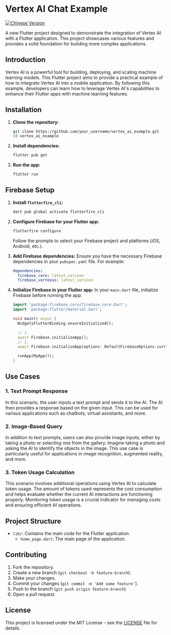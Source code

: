 # Vertex AI Chat Example

[![Chinese Version](https://img.shields.io/badge/README-%E4%B8%AD%E6%96%87%E7%89%88-blue)](README_zh.md)

A new Flutter project designed to demonstrate the integration of Vertex AI with a Flutter application. This project showcases various features and provides a solid foundation for building more complex applications.

## Introduction

Vertex AI is a powerful tool for building, deploying, and scaling machine learning models. This Flutter project aims to provide a practical example of how to integrate Vertex AI into a mobile application. By following this example, developers can learn how to leverage Vertex AI's capabilities to enhance their Flutter apps with machine learning features.

## Installation

1. **Clone the repository:**
   ```sh
   git clone https://github.com/your_username/vertex_ai_example.git
   cd vertex_ai_example
   ```

2. **Install dependencies:**
   ```sh
   flutter pub get
   ```

3. **Run the app:**
   ```sh
   flutter run
   ```

## Firebase Setup

1. **Install `flutterfire_cli`:**
   ```sh
   dart pub global activate flutterfire_cli
   ```

2. **Configure Firebase for your Flutter app:**
   ```sh
   flutterfire configure
   ```

   Follow the prompts to select your Firebase project and platforms (iOS, Android, etc.).

3. **Add Firebase dependencies:**
   Ensure you have the necessary Firebase dependencies in your `pubspec.yaml` file. For example:
   ```yaml
   dependencies:
     firebase_core: latest_version
     firebase_vertexai: latest_version
   ```

4. **Initialize Firebase in your Flutter app:**
   In your `main.dart` file, initialize Firebase before running the app:
   ```dart
   import 'package:firebase_core/firebase_core.dart';
   import 'package:flutter/material.dart';

   void main() async {
     WidgetsFlutterBinding.ensureInitialized();

     // 1.
     await Firebase.initializeApp();
     // 2.
     await Firebase.initializeApp(options: DefaultFirebaseOptions.currentPlatform)

     runApp(MyApp());
   }
   ```

## Use Cases

### 1. Text Prompt Response
In this scenario, the user inputs a text prompt and sends it to the AI. The AI then provides a response based on the given input. This can be used for various applications such as chatbots, virtual assistants, and more.

### 2. Image-Based Query
In addition to text prompts, users can also provide image inputs, either by taking a photo or selecting one from the gallery. Imagine taking a photo and asking the AI to identify the objects in the image. This use case is particularly useful for applications in image recognition, augmented reality, and more.

### 3. Token Usage Calculation
This scenario involves additional operations using Vertex AI to calculate token usage. The amount of tokens used represents the cost consumption and helps evaluate whether the current AI interactions are functioning properly. Monitoring token usage is a crucial indicator for managing costs and ensuring efficient AI operations.

## Project Structure

- `lib/`: Contains the main code for the Flutter application.
  - `home_page.dart`: The main page of the application.

## Contributing

1. Fork the repository.
2. Create a new branch (`git checkout -b feature-branch`).
3. Make your changes.
4. Commit your changes (`git commit -m 'Add some feature'`).
5. Push to the branch (`git push origin feature-branch`).
6. Open a pull request.

## License

This project is licensed under the MIT License - see the [LICENSE](LICENSE) file for details.

